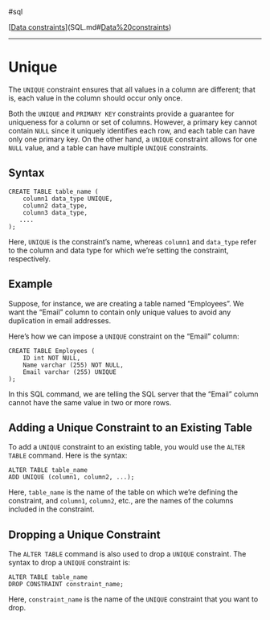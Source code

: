#sql 

[[Data constraints](SQLRoadmap/Data%20constraints/index.md)](SQL.md#[Data%20constraints](SQLRoadmap/Data%20constraints/index.md))

---
# Unique

The `UNIQUE` constraint ensures that all values in a column are different; that is, each value in the column should occur only once.

Both the `UNIQUE` and `PRIMARY KEY` constraints provide a guarantee for uniqueness for a column or set of columns. However, a primary key cannot contain `NULL` since it uniquely identifies each row, and each table can have only one primary key. On the other hand, a `UNIQUE` constraint allows for one `NULL` value, and a table can have multiple `UNIQUE` constraints.

## Syntax

```
CREATE TABLE table_name (
    column1 data_type UNIQUE,
    column2 data_type,
    column3 data_type,
   ....
);
```

Here, `UNIQUE` is the constraint’s name, whereas `column1` and `data_type` refer to the column and data type for which we’re setting the constraint, respectively.

## Example

Suppose, for instance, we are creating a table named “Employees”. We want the “Email” column to contain only unique values to avoid any duplication in email addresses.

Here’s how we can impose a `UNIQUE` constraint on the “Email” column:

```
CREATE TABLE Employees (
    ID int NOT NULL,
    Name varchar (255) NOT NULL,
    Email varchar (255) UNIQUE
);
```

In this SQL command, we are telling the SQL server that the “Email” column cannot have the same value in two or more rows.

## Adding a Unique Constraint to an Existing Table

To add a `UNIQUE` constraint to an existing table, you would use the `ALTER TABLE` command. Here is the syntax:

```
ALTER TABLE table_name
ADD UNIQUE (column1, column2, ...);
```

Here, `table_name` is the name of the table on which we’re defining the constraint, and `column1`, `column2`, etc., are the names of the columns included in the constraint.

## Dropping a Unique Constraint

The `ALTER TABLE` command is also used to drop a `UNIQUE` constraint. The syntax to drop a `UNIQUE` constraint is:

```
ALTER TABLE table_name
DROP CONSTRAINT constraint_name;
```

Here, `constraint_name` is the name of the `UNIQUE` constraint that you want to drop.